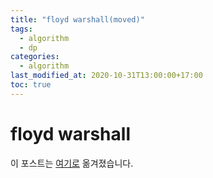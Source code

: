 ```yaml
---
title: "floyd warshall(moved)"
tags:
  - algorithm
  - dp
categories:
  - algorithm
last_modified_at: 2020-10-31T13:00:00+17:00
toc: true
---
```

<script type="text/javascript"
src="https://cdn.mathjax.org/mathjax/latest/MathJax.js?config=TeX-AMS_HTML">
</script>


# floyd warshall

이 포스트는 [여기로](/algorithm/dynamic_programming/#floyd-warshall) 옮겨졌습니다.
